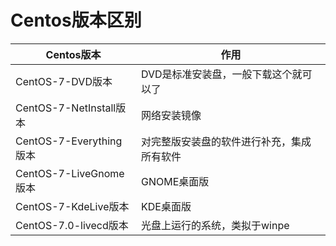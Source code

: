 ﻿

# Centos版本区别

|Centos版本|作用|
|-|-|
|CentOS-7-DVD版本|DVD是标准安装盘，一般下载这个就可以了|
|CentOS-7-NetInstall版本|网络安装镜像|
|CentOS-7-Everything版本|对完整版安装盘的软件进行补充，集成所有软件|
|CentOS-7-LiveGnome版本|GNOME桌面版|
|CentOS-7-KdeLive版本|KDE桌面版|
|CentOS-7.0-livecd版本|光盘上运行的系统，类拟于winpe|
